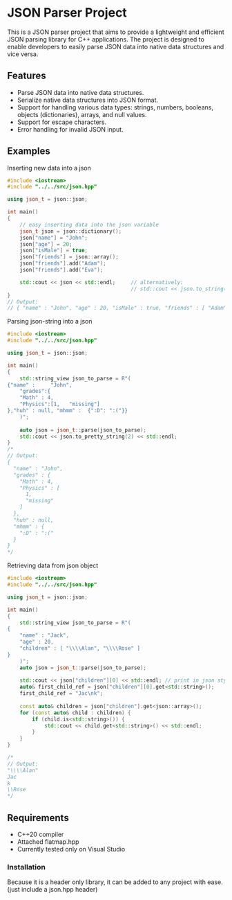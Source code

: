# JSON Parser Project

This is a JSON parser project that aims to provide a lightweight and efficient JSON parsing library for C++ applications. The project is designed to enable developers to easily parse JSON data into native data structures and vice versa.

## Features

- Parse JSON data into native data structures.
- Serialize native data structures into JSON format.
- Support for handling various data types: strings, numbers, booleans, objects (dictionaries), arrays, and null values.
- Support for escape characters.
- Error handling for invalid JSON input.

## Examples
Inserting new data into a json
```cpp
#include <iostream>
#include "../../src/json.hpp"

using json_t = json::json;

int main()
{
    // easy inserting data into the json variable
    json_t json = json::dictionary();
    json["name"] = "John";
    json["age"] = 20;
    json["isMale"] = true;
    json["friends"] = json::array();
    json["friends"].add("Adam");
    json["friends"].add("Eva");

    std::cout << json << std::endl;     // alternatively:
                                        // std::cout << json.to_string() << std::endl;
}
// Output:
// { "name" : "John", "age" : 20, "isMale" : true, "friends" : [ "Adam", "Eva" ] }
```
Parsing json-string into a json
```cpp
#include <iostream>
#include "../../src/json.hpp"

using json_t = json::json;

int main()
{
    std::string_view json_to_parse = R"(
{"name" :     "John",
    "grades":{
    "Math" : 4,
    "Physics":[1,   "missing"]
},"huh" : null, "mhmm" :  {":D": ":("}}
    )";
    
    auto json = json_t::parse(json_to_parse);
    std::cout << json.to_pretty_string(2) << std::endl; 
}
/*
// Output:
{
  "name" : "John",
  "grades" : {
    "Math" : 4,
    "Physics" : [
      1,
      "missing"
    ]
  },
  "huh" : null,
  "mhmm" : {
    ":D" : ":("
  }
}
*/
```
Retrieving data from json object
```cpp
#include <iostream> 
#include "../../src/json.hpp"

using json_t = json::json;

int main()
{
    std::string_view json_to_parse = R"(
{
    "name" : "Jack",
    "age" : 20,
    "children" : [ "\\\\Alan", "\\\\Rose" ]
}
    )";
    auto json = json_t::parse(json_to_parse);
    
    std::cout << json["children"][0] << std::endl; // print in json style
    auto& first_child_ref = json["children"][0].get<std::string>();
    first_child_ref = "Jac\nk";
    
    const auto& children = json["children"].get<json::array>();
    for (const auto& child : children) {
        if (child.is<std::string>()) {
            std::cout << child.get<std::string>() << std::endl;
        }
    }
}

/*
// Output:
"\\\\Alan"
Jac
k
\\Rose
*/
```

## Requirements

- C++20 compiler
- Attached flatmap.hpp
- Currently tested only on Visual Studio

### Installation

Because it is a header only library, it can be added to any project with ease.
(just include a json.hpp header)

